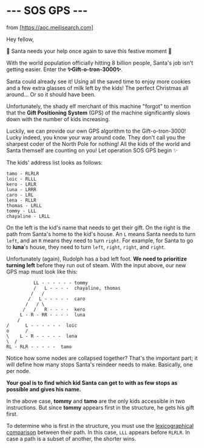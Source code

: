# --- SOS GPS ---
from [https://aoc.meilisearch.com]

Hey fellow,

🎅 Santa needs your help once again to save this festive moment 🎄

With the world population officially hitting 8 billion people, Santa's job isn't getting easier. Enter the 
**✨Gift-o-tron-3000✨**.

Santa could already see it! Using all the saved time to enjoy more cookies and a few extra glasses of milk left by the 
kids! The perfect Christmas all around... Or so it should have been.

Unfortunately, the shady elf merchant of this machine "forgot" to mention that the **Gift Positioning System** (GPS) 
of the machine significantly slows down with the number of kids increasing.

Luckily, we can provide our own GPS algorithm to the Gift-o-tron-3000! Lucky indeed, you know your way around code. 
They don't call you the sharpest coder of the North Pole for nothing! All the kids of the world and Santa themself 
are counting on you! Let operation SOS GPS begin ✨

The kids' address list looks as follows:
```
tamo - RLRLR
loic - RLLL
kero - LRLR
luna - LRRR
caro - LRL
lena - RLLR
thomas - LRLL
tommy - LLL
chayaline - LRLL
```

On the left is the kid's name that needs to get their gift. On the right is the path from Santa's home to the kid's 
house. An `L` means Santa needs to turn `left`, and an `R` means they need to turn `right`. For example, for Santa to 
go to **luna**'s house, they need to turn `left`, `right`, `right`, and `right`.

Unfortunately (again), Rudolph has a bad left foot. **We need to prioritize turning left** before they run out of 
steam. With the input above, our new GPS map must look like this:

```
          LL - - - - - - tommy
          /   L - - - -  chayaline, thomas
         /   /
        /   L - - - - -  caro
       /   / \
      /   /   R - - - -  kero
     L - R - RR - - - -  luna
    /
/      L - - - - - -  loic
o      /
\    L - R - - - - -  lena
\  /
RL - RLR - - - - -  tamo
```

Notice how some nodes are collapsed together? That's the important part; it will define how many stops Santa's reindeer 
needs to make. Basically, one per node.

**Your goal is to find which kid Santa can get to with as few stops as possible and gives his name.**

In the above case, **tommy** and **tamo** are the only kids accessible in two instructions. But since **tommy** appears 
first in the structure, he gets his gift first.

To determine who is first in the structure, you must use the 
[lexicographical comparison](https://doc.rust-lang.org/stable/std/cmp/trait.Ord.html#lexicographical-comparison) 
between their path. In this case, `LLL` appears before `RLRLR`. In case a path is a subset of another, the shorter 
wins.
